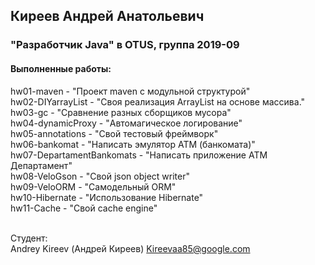 ﻿## Киреев Андрей Анатольевич
### "Разработчик Java" в OTUS, группа 2019-09

#### Выполненные работы:
hw01-maven - "Проект maven с модульной структурой"<br>
hw02-DIYarrayList - "Своя реализация ArrayList на основе массива."<br>
hw03-gc - "Сравнение разных сборщиков мусора"<br>
hw04-dynamicProxy - "Автомагическое логирование"<br>
hw05-annotations - "Свой тестовый фреймворк"<br>
hw06-bankomat - "Написать эмулятор АТМ (банкомата)"<br>
hw07-DepartamentBankomats - "Написать приложение ATM Департамент"<br>
hw08-VeloGson - "Cвой json object writer"<br>
hw09-VeloORM - "Самодельный ORM"<br>
hw10-Hibernate - "Использование Hibernate"<br>
hw11-Cache - "Свой cache engine"<br>
<br>

Студент:<br>
Andrey Kireev (Андрей Киреев)
Kireevaa85@google.com